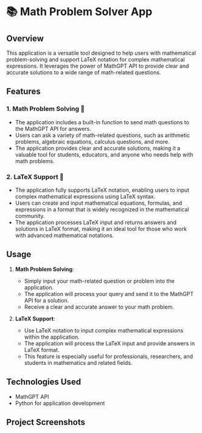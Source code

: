 # 📚 Math Problem Solver App

## Overview

This application is a versatile tool designed to help users with mathematical problem-solving and support LaTeX notation for complex mathematical expressions. It leverages the power of MathGPT API to provide clear and accurate solutions to a wide range of math-related questions.

## Features

### 1. Math Problem Solving 🧮

- The application includes a built-in function to send math questions to the MathGPT API for answers.
- Users can ask a variety of math-related questions, such as arithmetic problems, algebraic equations, calculus questions, and more.
- The application provides clear and accurate solutions, making it a valuable tool for students, educators, and anyone who needs help with math problems.

### 2. LaTeX Support 📐

- The application fully supports LaTeX notation, enabling users to input complex mathematical expressions using LaTeX syntax.
- Users can create and input mathematical equations, formulas, and expressions in a format that is widely recognized in the mathematical community.
- The application processes LaTeX input and returns answers and solutions in LaTeX format, making it an ideal tool for those who work with advanced mathematical notations.

## Usage

1. **Math Problem Solving**:
   - Simply input your math-related question or problem into the application.
   - The application will process your query and send it to the MathGPT API for a solution.
   - Receive a clear and accurate answer to your math problem.

2. **LaTeX Support**:
   - Use LaTeX notation to input complex mathematical expressions within the application.
   - The application will process the LaTeX input and provide answers in LaTeX format.
   - This feature is especially useful for professionals, researchers, and students in mathematics and related fields.

## Technologies Used

- MathGPT API
- Python for application development

## Project Screenshots


